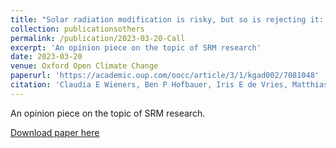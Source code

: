 ```yaml
---
title: "Solar radiation modification is risky, but so is rejecting it: a call for balanced research"
collection: publicationsothers
permalink: /publication/2023-03-20-Call
excerpt: 'An opinion piece on the topic of SRM research'
date: 2023-03-20
venue: Oxford Open Climate Change
paperurl: 'https://academic.oup.com/oocc/article/3/1/kgad002/7081048'
citation: 'Claudia E Wieners, Ben P Hofbauer, Iris E de Vries, Matthias Honegger, Daniele Visioni, Hermann W J Russchenberg, Tyler Felgenhauer, Solar radiation modification is risky, but so is rejecting it: a call for balanced research, Oxford Open Climate Change, Volume 3, Issue 1, 2023, kgad002, https://doi.org/10.1093/oxfclm/kgad002'
---
```


An opinion piece on the topic of SRM research.

[Download paper here](https://academic.oup.com/oocc/article/3/1/kgad002/7081048)

 

